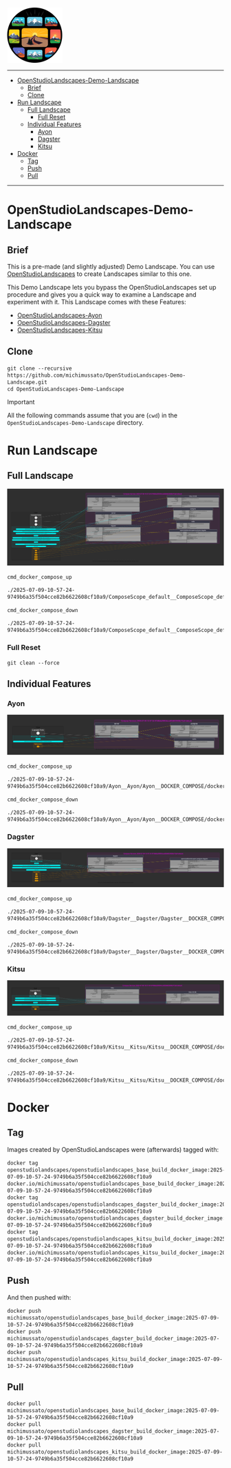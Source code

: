 [![ Logo OpenStudioLandscapes ](https://github.com/michimussato/OpenStudioLandscapes/raw/main/media/images/logo128.png)](https://github.com/michimussato/OpenStudioLandscapes)

---

<!-- TOC -->
* [OpenStudioLandscapes-Demo-Landscape](#openstudiolandscapes-demo-landscape)
  * [Brief](#brief)
  * [Clone](#clone)
* [Run Landscape](#run-landscape)
  * [Full Landscape](#full-landscape)
    * [Full Reset](#full-reset)
  * [Individual Features](#individual-features)
    * [Ayon](#ayon)
    * [Dagster](#dagster)
    * [Kitsu](#kitsu)
* [Docker](#docker)
  * [Tag](#tag)
  * [Push](#push)
  * [Pull](#pull)
<!-- TOC -->

---

# OpenStudioLandscapes-Demo-Landscape

## Brief

This is a pre-made (and slightly adjusted) Demo Landscape. You can use 
[OpenStudioLandscapes](https://github.com/michimussato/OpenStudioLandscapes)
to create Landscapes similar to this one. 

This Demo Landscape lets you bypass the OpenStudioLandscapes set up procedure and
gives you a quick way to examine a Landscape and experiment with it. 
This Landscape comes with these
Features:
- [OpenStudioLandscapes-Ayon](https://github.com/michimussato/OpenStudioLandscapes-Ayon)
- [OpenStudioLandscapes-Dagster](https://github.com/michimussato/OpenStudioLandscapes-Dagster)
- [OpenStudioLandscapes-Kitsu](https://github.com/michimussato/OpenStudioLandscapes-Kitsu)

## Clone

```shell
git clone --recursive https://github.com/michimussato/OpenStudioLandscapes-Demo-Landscape.git
cd OpenStudioLandscapes-Demo-Landscape
```

> [!IMPORTANT]
> All the following commands assume that you are (`cwd`) in the `OpenStudioLandscapes-Demo-Landscape` directory.

# Run Landscape

## Full Landscape

![Landscape_Map__landscape_map.svg](2025-07-09-10-57-24-9749b6a35f504cce82b6622608cf10a9/Landscape_Map__Landscape_Map/Landscape_Map__landscape_map/Landscape_Map__landscape_map.svg)

`cmd_docker_compose_up`

```shell
./2025-07-09-10-57-24-9749b6a35f504cce82b6622608cf10a9/ComposeScope_default__ComposeScope_default/ComposeScope_default__DOCKER_COMPOSE/docker_compose/docker_compose_up.sh
```

`cmd_docker_compose_down`

```shell
./2025-07-09-10-57-24-9749b6a35f504cce82b6622608cf10a9/ComposeScope_default__ComposeScope_default/ComposeScope_default__DOCKER_COMPOSE/docker_compose/docker_compose_down.sh
```

### Full Reset

```shell
git clean --force 
```

## Individual Features

### Ayon

![Ayon__docker_compose_graph.svg](2025-07-09-10-57-24-9749b6a35f504cce82b6622608cf10a9/Ayon__Ayon/Ayon__DOCKER_COMPOSE/docker_compose/Ayon__docker_compose_graph/Ayon__docker_compose_graph.svg)

`cmd_docker_compose_up`

```shell
./2025-07-09-10-57-24-9749b6a35f504cce82b6622608cf10a9/Ayon__Ayon/Ayon__DOCKER_COMPOSE/docker_compose/docker_compose_up.sh
```

`cmd_docker_compose_down`

```shell
./2025-07-09-10-57-24-9749b6a35f504cce82b6622608cf10a9/Ayon__Ayon/Ayon__DOCKER_COMPOSE/docker_compose/docker_compose_down.sh
```

### Dagster

![Dagster__docker_compose_graph.svg](2025-07-09-10-57-24-9749b6a35f504cce82b6622608cf10a9/Dagster__Dagster/Dagster__DOCKER_COMPOSE/docker_compose/Dagster__docker_compose_graph/Dagster__docker_compose_graph.svg)

`cmd_docker_compose_up`

```shell
./2025-07-09-10-57-24-9749b6a35f504cce82b6622608cf10a9/Dagster__Dagster/Dagster__DOCKER_COMPOSE/docker_compose/docker_compose_up.sh
```

`cmd_docker_compose_down`

```shell
./2025-07-09-10-57-24-9749b6a35f504cce82b6622608cf10a9/Dagster__Dagster/Dagster__DOCKER_COMPOSE/docker_compose/docker_compose_down.sh
```

### Kitsu

![Kitsu__docker_compose_graph.svg](2025-07-09-10-57-24-9749b6a35f504cce82b6622608cf10a9/Kitsu__Kitsu/Kitsu__DOCKER_COMPOSE/docker_compose/Kitsu__docker_compose_graph/Kitsu__docker_compose_graph.svg)

`cmd_docker_compose_up`

```shell
./2025-07-09-10-57-24-9749b6a35f504cce82b6622608cf10a9/Kitsu__Kitsu/Kitsu__DOCKER_COMPOSE/docker_compose/docker_compose_up.sh
```

`cmd_docker_compose_down`

```shell
./2025-07-09-10-57-24-9749b6a35f504cce82b6622608cf10a9/Kitsu__Kitsu/Kitsu__DOCKER_COMPOSE/docker_compose/docker_compose_down.sh
```

# Docker

## Tag

Images created by OpenStudioLandscapes were (afterwards) tagged with:

```shell
docker tag openstudiolandscapes/openstudiolandscapes_base_build_docker_image:2025-07-09-10-57-24-9749b6a35f504cce82b6622608cf10a9 docker.io/michimussato/openstudiolandscapes_base_build_docker_image:2025-07-09-10-57-24-9749b6a35f504cce82b6622608cf10a9
docker tag openstudiolandscapes/openstudiolandscapes_dagster_build_docker_image:2025-07-09-10-57-24-9749b6a35f504cce82b6622608cf10a9 docker.io/michimussato/openstudiolandscapes_dagster_build_docker_image:2025-07-09-10-57-24-9749b6a35f504cce82b6622608cf10a9
docker tag openstudiolandscapes/openstudiolandscapes_kitsu_build_docker_image:2025-07-09-10-57-24-9749b6a35f504cce82b6622608cf10a9 docker.io/michimussato/openstudiolandscapes_kitsu_build_docker_image:2025-07-09-10-57-24-9749b6a35f504cce82b6622608cf10a9
```

## Push

And then pushed with:

```shell
docker push michimussato/openstudiolandscapes_base_build_docker_image:2025-07-09-10-57-24-9749b6a35f504cce82b6622608cf10a9
docker push michimussato/openstudiolandscapes_dagster_build_docker_image:2025-07-09-10-57-24-9749b6a35f504cce82b6622608cf10a9
docker push michimussato/openstudiolandscapes_kitsu_build_docker_image:2025-07-09-10-57-24-9749b6a35f504cce82b6622608cf10a9
```

## Pull

```shell
docker pull michimussato/openstudiolandscapes_base_build_docker_image:2025-07-09-10-57-24-9749b6a35f504cce82b6622608cf10a9
docker pull michimussato/openstudiolandscapes_dagster_build_docker_image:2025-07-09-10-57-24-9749b6a35f504cce82b6622608cf10a9
docker pull michimussato/openstudiolandscapes_kitsu_build_docker_image:2025-07-09-10-57-24-9749b6a35f504cce82b6622608cf10a9
```
